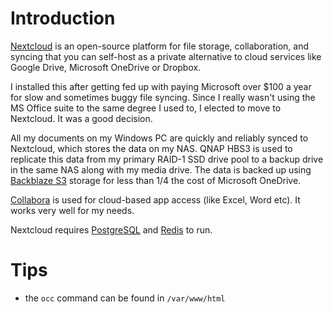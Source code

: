 # Introduction
[Nextcloud](https://github.com/nextcloud) is an open-source platform for file storage, collaboration, and syncing that you can self-host as a private alternative to cloud services like Google Drive, Microsoft OneDrive or Dropbox.

I installed this after getting fed up with paying Microsoft over $100 a year for slow and sometimes buggy file syncing. Since I really wasn't using the MS Office suite to the same degree I used to, I elected to move to Nextcloud. It was a good decision.

All my documents on my Windows PC are quickly and reliably synced to Nextcloud, which stores the data on my NAS. QNAP HBS3 is used to replicate this data from my primary RAID-1 SSD drive pool to a backup drive in the same NAS along with my media drive. The data is backed up using [Backblaze S3](https://secure.backblaze.com/b2_buckets.htm) storage for less than 1/4 the cost of Microsoft OneDrive. 

[Collabora](https://github.com/collabora) is used for cloud-based app access (like Excel, Word etc). It works very well for my needs.

Nextcloud requires [PostgreSQL](/manifests/database/cnpg) and [Redis](/manifests/database/redis) to run.

# Tips
- the `occ` command can be found in `/var/www/html`